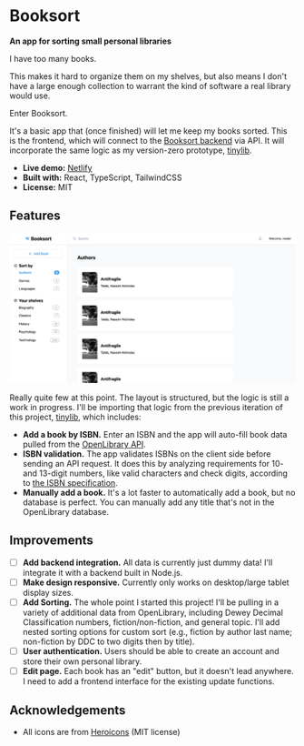 # Booksort

**An app for sorting small personal libraries**

I have too many books.

This makes it hard to organize them on my shelves, but also means I don't have a large enough collection to warrant the kind of software a real library would use.

Enter Booksort.

It's a basic app that (once finished) will let me keep my books sorted. This is the frontend, which will connect to the [Booksort backend](https://github.com/stephengroe/booksort-backend) via API. It will incorporate the same logic as my version-zero prototype, [tinylib](https://github.com/stephengroe/tinylib).

- **Live demo:** [Netlify](https://curious-cuchufli-195a99.netlify.app/authors/all)
- **Built with:** React, TypeScript, TailwindCSS
- **License:** MIT

## Features

![App screenshot](screenshot.png)

Really quite few at this point. The layout is structured, but the logic is still a work in progress. I'll be importing that logic from the previous iteration of this project, [tinylib](https://github.com/stephengroe/tinylib), which includes:

- **Add a book by ISBN.** Enter an ISBN and the app will auto-fill book data pulled from the [OpenLibrary API](https://openlibrary.org/developers/api).
- **ISBN validation.** The app validates ISBNs on the client side before sending an API request. It does this by analyzing requirements for 10- and 13-digit numbers, like valid characters and check digits, according to [the ISBN specification](https://en.wikipedia.org/wiki/ISBN#Check_digits).
- **Manually add a book.** It's a lot faster to automatically add a book, but no database is perfect. You can manually add any title that's not in the OpenLibrary database.

## Improvements

- [ ] **Add backend integration.** All data is currently just dummy data! I'll integrate it with a backend built in Node.js.
- [ ] **Make design responsive.** Currently only works on desktop/large tablet display sizes.
- [ ] **Add Sorting.** The whole point I started this project! I'll be pulling in a variety of additional data from OpenLibrary, including Dewey Decimal Classification numbers, fiction/non-fiction, and general topic. I'll add nested sorting options for custom sort (e.g., fiction by author last name; non-fiction by DDC to two digits then by title).
- [ ] **User authentication.** Users should be able to create an account and store their own personal library.
- [ ] **Edit page.** Each book has an "edit" button, but it doesn't lead anywhere. I need to add a frontend interface for the existing update functions.

## Acknowledgements

- All icons are from [Heroicons](https://heroicons.com) (MIT license)
